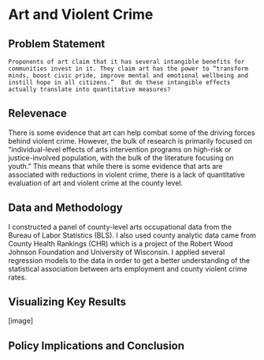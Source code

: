 # Art and Violent Crime 

## Problem Statement 
	Proponents of art claim that it has several intangible benefits for communities invest in it. They claim art has the power to “transform minds, boost civic pride, improve mental and emotional wellbeing and instill hope in all citizens.”  But do these intangible effects actually translate into quantitative measures? 
## Relevenace 
There is some evidence that art can help combat some of the driving forces behind violent crime. However, the bulk of research is primarily focused on “individual-level effects of arts intervention programs on high-risk or justice-involved population, with the bulk of the literature focusing on youth.”  This means that while there is some evidence that arts are associated with reductions in violent crime, there is a lack of quantitative evaluation of art and violent crime at the county level.  
## Data and Methodology 
I constructed a panel of county-level arts occupational data from the Bureau of Labor Statistics (BLS). I also used county analytic data came from County Health Rankings (CHR) which is a project of the Robert Wood Johnson Foundation and University of Wisconsin. I applied several regression models to the data in order to get a better understanding of the statistical association between arts employment and county violent crime rates. 
## Visualizing Key Results 


[image] 


## Policy Implications and Conclusion 
